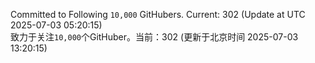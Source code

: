 Committed to Following `10,000` GitHubers. Current: <!-- FOLLOWING_COUNT -->302<!-- FOLLOWING_COUNT --> (Update at UTC <!-- LAST_UPDATED -->2025-07-03 05:20:15<!-- LAST_UPDATED -->)<br>
致力于关注`10,000`个GitHuber。当前：<!-- FOLLOWING_COUNT -->302<!-- FOLLOWING_COUNT --> (更新于北京时间 <!-- LAST_UPDATED_CST -->2025-07-03 13:20:15<!-- LAST_UPDATED_CST -->)
